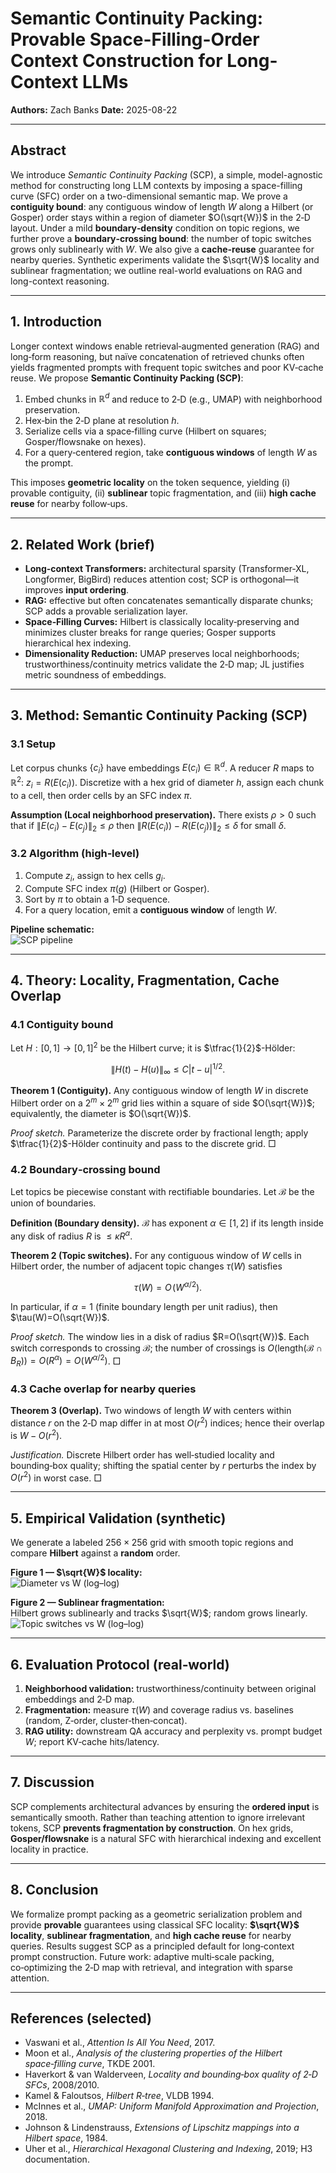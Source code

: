# Semantic Continuity Packing: Provable Space-Filling-Order Context Construction for Long-Context LLMs

**Authors:** Zach Banks 
**Date:** 2025-08-22

---

## Abstract

We introduce *Semantic Continuity Packing* (SCP), a simple, model-agnostic method for constructing long LLM contexts by imposing a space-filling curve (SFC) order on a two-dimensional semantic map. We prove a **contiguity bound**: any contiguous window of length $W$ along a Hilbert (or Gosper) order stays within a region of diameter $O(\sqrt{W})$ in the 2‑D layout. Under a mild **boundary‑density** condition on topic regions, we further prove a **boundary‑crossing bound**: the number of topic switches grows only sublinearly with $W$. We also give a **cache-reuse** guarantee for nearby queries. Synthetic experiments validate the $\sqrt{W}$ locality and sublinear fragmentation; we outline real-world evaluations on RAG and long-context reasoning.

---

## 1. Introduction

Longer context windows enable retrieval‑augmented generation (RAG) and long‑form reasoning, but naïve concatenation of retrieved chunks often yields fragmented prompts with frequent topic switches and poor KV‑cache reuse. We propose **Semantic Continuity Packing (SCP)**:

1. Embed chunks in $\mathbb{R}^d$ and reduce to 2‑D (e.g., UMAP) with neighborhood preservation.  
2. Hex‑bin the 2‑D plane at resolution $h$.  
3. Serialize cells via a space‑filling curve (Hilbert on squares; Gosper/flowsnake on hexes).  
4. For a query‑centered region, take **contiguous windows** of length $W$ as the prompt.

This imposes **geometric locality** on the token sequence, yielding (i) provable contiguity, (ii) **sublinear** topic fragmentation, and (iii) **high cache reuse** for nearby follow‑ups.

---

## 2. Related Work (brief)

- **Long‑context Transformers:** architectural sparsity (Transformer‑XL, Longformer, BigBird) reduces attention cost; SCP is orthogonal—it improves **input ordering**.  
- **RAG:** effective but often concatenates semantically disparate chunks; SCP adds a provable serialization layer.  
- **Space‑Filling Curves:** Hilbert is classically locality‑preserving and minimizes cluster breaks for range queries; Gosper supports hierarchical hex indexing.  
- **Dimensionality Reduction:** UMAP preserves local neighborhoods; trustworthiness/continuity metrics validate the 2‑D map; JL justifies metric soundness of embeddings.

---

## 3. Method: Semantic Continuity Packing (SCP)

### 3.1 Setup

Let corpus chunks $\{c_i\}$ have embeddings $E(c_i)\in\mathbb{R}^d$. A reducer $R$ maps to $\mathbb{R}^2$: $z_i = R(E(c_i))$. Discretize with a hex grid of diameter $h$, assign each chunk to a cell, then order cells by an SFC index $\pi$.

**Assumption (Local neighborhood preservation).** There exists $\rho>0$ such that if $\|E(c_i)-E(c_j)\|_2\le\rho$ then $\|R(E(c_i))-R(E(c_j))\|_2\le\delta$ for small $\delta$.

### 3.2 Algorithm (high‑level)

1. Compute $z_i$, assign to hex cells $g_i$.  
2. Compute SFC index $\pi(g)$ (Hilbert or Gosper).  
3. Sort by $\pi$ to obtain a 1‑D sequence.  
4. For a query location, emit a **contiguous window** of length $W$.

**Pipeline schematic:**  
![SCP pipeline](pipeline.png)

---

## 4. Theory: Locality, Fragmentation, Cache Overlap

### 4.1 Contiguity bound

Let $H:[0,1]\to[0,1]^2$ be the Hilbert curve; it is $\tfrac{1}{2}$-Hölder:  

$$\|H(t)-H(u)\|_\infty \le C|t-u|^{1/2}.$$

**Theorem 1 (Contiguity).** Any contiguous window of length $W$ in discrete Hilbert order on a $2^m\times 2^m$ grid lies within a square of side $O(\sqrt{W})$; equivalently, the diameter is $O(\sqrt{W})$.

*Proof sketch.* Parameterize the discrete order by fractional length; apply $\tfrac{1}{2}$-Hölder continuity and pass to the discrete grid. □

### 4.2 Boundary‑crossing bound

Let topics be piecewise constant with rectifiable boundaries. Let $\mathcal{B}$ be the union of boundaries.

**Definition (Boundary density).** $\mathcal{B}$ has exponent $\alpha\in[1,2]$ if its length inside any disk of radius $R$ is $\le\kappa R^\alpha$.

**Theorem 2 (Topic switches).** For any contiguous window of $W$ cells in Hilbert order, the number of adjacent topic changes $\tau(W)$ satisfies  

$$\tau(W) = O\!\left(W^{\alpha/2}\right).$$

In particular, if $\alpha=1$ (finite boundary length per unit radius), then $\tau(W)=O(\sqrt{W})$.

*Proof sketch.* The window lies in a disk of radius $R=O(\sqrt{W})$. Each switch corresponds to crossing $\mathcal{B}$; the number of crossings is $O(\text{length}(\mathcal{B}\cap B_R))=O(R^\alpha)=O(W^{\alpha/2})$. □

### 4.3 Cache overlap for nearby queries

**Theorem 3 (Overlap).** Two windows of length $W$ with centers within distance $r$ on the 2‑D map differ in at most $O(r^2)$ indices; hence their overlap is $W - O(r^2)$.

*Justification.* Discrete Hilbert order has well‑studied locality and bounding‑box quality; shifting the spatial center by $r$ perturbs the index by $O(r^2)$ in worst case. □

---

## 5. Empirical Validation (synthetic)

We generate a labeled $256\times256$ grid with smooth topic regions and compare **Hilbert** against a **random** order.

**Figure 1 — $\sqrt{W}$ locality:**  
![Diameter vs W (log–log)](diameter_vs_W.png)

**Figure 2 — Sublinear fragmentation:**  
Hilbert grows sublinearly and tracks $\sqrt{W}$; random grows linearly.  
![Topic switches vs W (log–log)](switches_vs_W.png)

---

## 6. Evaluation Protocol (real‑world)

1. **Neighborhood validation:** trustworthiness/continuity between original embeddings and 2‑D map.  
2. **Fragmentation:** measure $\tau(W)$ and coverage radius vs. baselines (random, Z‑order, cluster‑then‑concat).  
3. **RAG utility:** downstream QA accuracy and perplexity vs. prompt budget $W$; report KV‑cache hits/latency.

---

## 7. Discussion

SCP complements architectural advances by ensuring the **ordered input** is semantically smooth. Rather than teaching attention to ignore irrelevant tokens, SCP **prevents fragmentation by construction**. On hex grids, **Gosper/flowsnake** is a natural SFC with hierarchical indexing and excellent locality in practice.

---

## 8. Conclusion

We formalize prompt packing as a geometric serialization problem and provide **provable** guarantees using classical SFC locality: **$\sqrt{W}$ locality**, **sublinear fragmentation**, and **high cache reuse** for nearby queries. Results suggest SCP as a principled default for long‑context prompt construction. Future work: adaptive multi‑scale packing, co‑optimizing the 2‑D map with retrieval, and integration with sparse attention.

---

## References (selected)

- Vaswani et al., *Attention Is All You Need*, 2017.  
- Moon et al., *Analysis of the clustering properties of the Hilbert space‑filling curve*, TKDE 2001.  
- Haverkort & van Walderveen, *Locality and bounding‑box quality of 2‑D SFCs*, 2008/2010.  
- Kamel & Faloutsos, *Hilbert R‑tree*, VLDB 1994.  
- McInnes et al., *UMAP: Uniform Manifold Approximation and Projection*, 2018.  
- Johnson & Lindenstrauss, *Extensions of Lipschitz mappings into a Hilbert space*, 1984.  
- Uher et al., *Hierarchical Hexagonal Clustering and Indexing*, 2019; H3 documentation.

